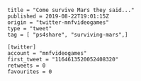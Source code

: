 ```
title = "Come survive Mars they said..."
published = 2019-08-22T19:01:15Z
origin = "twitter-mnfvideogames"
type = "tweet"
tag = [ "ps4share", "surviving-mars",]

[twitter]
account = "mnfvideogames"
first_tweet = "1164613520052408320"
retweets = 0
favourites = 0
```

<p class='image'><img src='https://mnf.m17s.net/2019/08/22/ECmJ0q6WsAg26Bm.jpg' alt=''></p>

